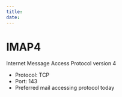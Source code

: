 ```yaml
---
title: 
date: 
---
```


# IMAP4

Internet Message Access Protocol version 4

-   Protocol: TCP
-   Port: 143
-   Preferred mail accessing protocol today

